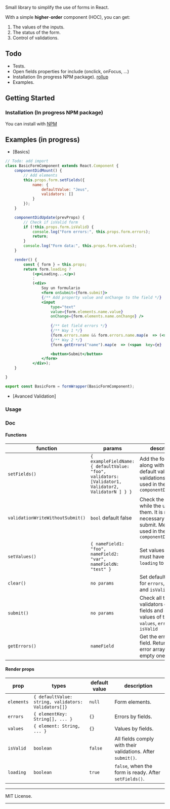   
Small library to simplify the use of forms in React.

With a simple **higher**-**order** component (HOC), you can get:
1.  The values ​​of the inputs.
2.  The status of the form.
3.  Control of validations.

## Todo
- Tests.
- Open fields properties for include (onclick, onFocus, ...)
- Installation (In progress NPM package). [rollup](https://github.com/rollup/rollup)
- Examples.

## Getting Started

### Installation (In progress NPM package)
You can install with [NPM](https://npmjs.com/)

## Examples (in progress)

* [Basics]
```jsx
// Todo: add import
class BasicFormComponent extends React.Component {
	componentDidMount() {
		// Add elements
		this.props.form.setFields({
			name: {
				defaultValue: "Jeus",
				validators: []
			}
		});
	}

	componentDidUpdate(prevProps) {
		// Check if isValid form
		if (!this.props.form.isValid) {
            console.log("Form errors:", this.props.form.errors);
            return;
        }
        console.log("Form data:", this.props.form.values);
	}

	render() {
		const { form } = this.props;
		return form.loading ?
            (<p>Loading...</p>)
            :
            (<div>
                Soy un formulario
                <form onSubmit={form.submit}>
                {/** Add property value and onChange to the field */}
                <input 
                    type="text"
                    value={form.elements.name.value}
                    onChange={form.elements.name.onChange} />
                    
                    {/** Get field errors */}
                    {/** Way 1 */}
                    {form.errors.name && form.errors.name.map(e  => (<span  key={e}  style={{color:  "red"}}>{e}</span>))}
                    {/** Way 2 */}
                    {form.getErrors("name").map(e  => (<span  key={e}  style={{color:  "red"}}>{e}</span>))}

                    <button>Submit</button>
                </form>
            </div>);
	}

}

export const BasicForm = formWrapper(BasicFormComponent);
```
* [Avanced Validation]


### Usage


### Doc
#### Functions
| function | params | description |
|--|--|--|
| `setFields()` | `{ exampleFieldName: { defaultValue: "foo", validators: [Validator1, Validator2, ValidatorN ] } }` | Add the form fields, along with their default value and validations. Method used in the `componentDidMount()` |
| `validationWriteWithoutSubmit()` | `bool` default false | Check the fields while the user fills them. It is not necessary to submit. Method used in the `componentDidMount()` |
| `setValues()` | `{ nameField1: "foo", nameField2: "var", nameFieldN: "test" }` | Set values. The form must have the `loading` to `false`. |
| `clear()` | `no params` | Set default values ​​for `errors`, `values` ​​and `isValid`.
| `submit()` | `no params` | Check all the validators of all the fields and set the values ​​of the form: `values`, `errors` and `isValid`
| `getErrors()` | `nameField` | Get the errors of a field. Returns an error array or an empty one.

#### Render props
| prop | types | default value | description |
|--|--|--|--|
| `elements` | `{ defaultValue: string, validators: Validators[]}` | `null` | Form elements. |
| `errors` | `{ elementKey: String[], ... }` | `{}` | Errors by fields. |
| `values` | `{ element: String, ... }` | `{}` | Values by fields. |
| `isValid` | `boolean` | `false`| All fields comply with their validations. After `submit()`. |
| `loading` | `boolean` | `true` | `false`, when the form is ready. After `setFields()`.|

---

MIT License.

---
